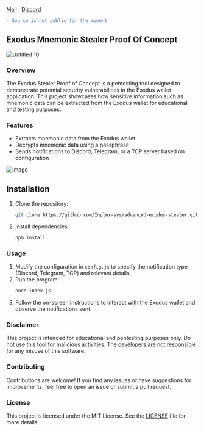 <a href="mailto:Inplex-sys@protonmail.ch">Mail</a> | <a href="https://discord.com/users/212966578680102913">Discord</a>

```diff
- Source is not public for the moment
```

## Exodus Mnemonic Stealer Proof Of Concept
![Untitled 10](https://github.com/user-attachments/assets/42917c15-8b0e-46ee-bbfd-be964e12eb6e)

### Overview

The Exodus Stealer Proof of Concept is a pentesting tool designed to demonstrate potential security vulnerabilities in the Exodus wallet application. This project showcases how sensitive information such as mnemonic data can be extracted from the Exodus wallet for educational and testing purposes.

### Features

-   Extracts mnemonic data from the Exodus wallet
-   Decrypts mnemonic data using a passphrase
-   Sends notifications to Discord, Telegram, or a TCP server based on configuration

![image](https://github.com/user-attachments/assets/ef7189d8-e3a5-4788-bed1-466745cf5d49)

## Installation

1. Clone the repository:
    ```bash
    git clone https://github.com/Inplex-sys/advanced-exodus-stealer.git
    ```
2. Install dependencies:
    ```bash
    npm install
    ```

### Usage

1. Modify the configuration in `config.js` to specify the notification type (Discord, Telegram, TCP) and relevant details.
2. Run the program:
    ```bash
    node index.js
    ```
3. Follow the on-screen instructions to interact with the Exodus wallet and observe the notifications sent.

### Disclaimer

This project is intended for educational and pentesting purposes only. Do not use this tool for malicious activities. The developers are not responsible for any misuse of this software.

### Contributing

Contributions are welcome! If you find any issues or have suggestions for improvements, feel free to open an issue or submit a pull request.

### License

This project is licensed under the MIT License. See the [LICENSE](LICENSE) file for more details.
